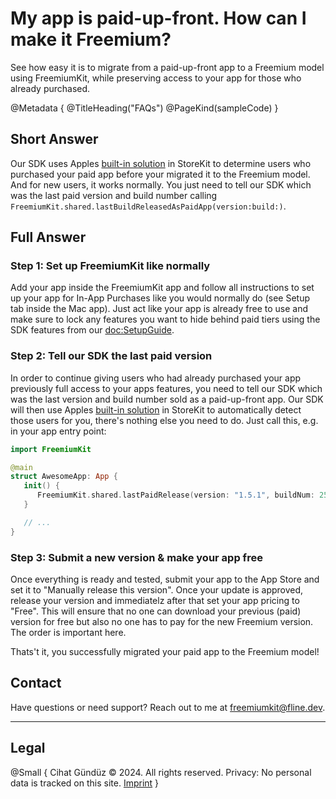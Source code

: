 # My app is paid-up-front. How can I make it Freemium?

See how easy it is to migrate from a paid-up-front app to a Freemium model using FreemiumKit, while preserving access to your app for those who already purchased.

@Metadata {
   @TitleHeading("FAQs")
   @PageKind(sampleCode)
}

## Short Answer

Our SDK uses Apples [built-in solution](https://developer.apple.com/documentation/storekit/supporting_business_model_changes_by_using_the_app_transaction) in StoreKit to determine users who purchased your paid app before your migrated it to the Freemium model. And for new users, it works normally. You just need to tell our SDK which was the last paid version and build number calling `FreemiumKit.shared.lastBuildReleasedAsPaidApp(version:build:)`. 


## Full Answer

### Step 1: Set up FreemiumKit like normally

Add your app inside the FreemiumKit app and follow all instructions to set up your app for In-App Purchases like you would normally do (see Setup tab inside the Mac app). Just act like your app is already free to use and make sure to lock any features you want to hide behind paid tiers using the SDK features from our <doc:SetupGuide>.

### Step 2: Tell our SDK the last paid version

In order to continue giving users who had already purchased your app previously full access to your apps features, you need to tell our SDK which was the last version and build number sold as a paid-up-front app. Our SDK will then use Apples [built-in solution](https://developer.apple.com/documentation/storekit/supporting_business_model_changes_by_using_the_app_transaction) in StoreKit to automatically detect those users for you, there's nothing else you need to do. Just call this, e.g. in your app entry point:

```swift
import FreemiumKit

@main
struct AwesomeApp: App {
   init() {
      FreemiumKit.shared.lastPaidRelease(version: "1.5.1", buildNum: 25)
   }

   // ...
}
```

### Step 3: Submit a new version & make your app free

Once everything is ready and tested, submit your app to the App Store and set it to "Manually release this version". Once your update is approved, release your version and immediatelz after that set your app pricing to "Free". This will ensure that no one can download your previous (paid) version for free but also no one has to pay for the new Freemium version. The order is important here.

Thats't it, you successfully migrated your paid app to the Freemium model!

## Contact

Have questions or need support? Reach out to me at [freemiumkit@fline.dev](mailto:freemiumkit@fline.dev).

---

## Legal

@Small {
   Cihat Gündüz © 2024. All rights reserved.
   Privacy: No personal data is tracked on this site.
   [Imprint](https://www.fline.dev/imprint/)
}
